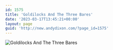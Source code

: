 ```yaml
---
id: 1575
title: 'Goldilocks And The Three Bares'
date: '2023-03-17T13:45:21+00:00'
layout: page
guid: 'http://new.andydixon.com/?page_id=1575'
---
```


![Goldilocks And The Three Bares](https://i0.wp.com/assets.g8x2.ldn.idrivee2-23.com/posters/Goldilocks%20And%20The%20Three%20Bares%2001.jpg?w=1200&ssl=1 "Goldilocks And The Three Bares")